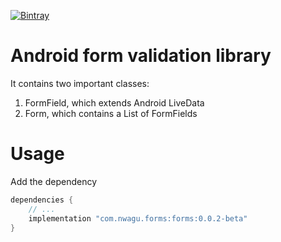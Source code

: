 [![Bintray](https://img.shields.io/badge/dynamic/json.svg?label=latest&query=name&style=plastic-square&url=https%3A%2F%2Fapi.bintray.com%2Fpackages%2Fnwagu%2FForms%2Fcom.nwagu.forms%2Fversions%2F_latest)](https://bintray.com/nwagu/Forms/com.nwagu.forms)

# Android form validation library

It contains two important classes:

1. FormField, which extends Android LiveData
2. Form, which contains a List of FormFields

# Usage

Add the dependency

```groovy
dependencies {
    // ...
    implementation "com.nwagu.forms:forms:0.0.2-beta"
}
